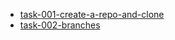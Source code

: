 

- [task-001-create-a-repo-and-clone](task-001-create-a-repo-and-clone)
- [task-002-branches](task-002-branches)